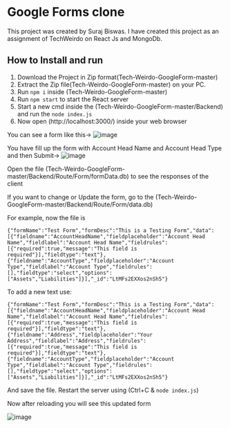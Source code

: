# Google Forms clone 

This project was created by Suraj Biswas. I have created this project as an assignment of TechWeirdo on React Js and MongoDb.

## How to Install and run
1. Download the Project in Zip format(Tech-Weirdo-GoogleForm-master)
2. Extract the Zip file(Tech-Weirdo-GoogleForm-master) on your PC.
3. Run `npm i` inside (Tech-Weirdo-GoogleForm-master)
4. Run `npm start` to start the React server
5. Start a new cmd inside the (Tech-Weirdo-GoogleForm-master/Backend) and run the `node index.js`
6. Now open (http://localhost:3000/) inside your web browser

You can see a form like this->
![image](https://user-images.githubusercontent.com/68378377/113039035-d7776900-91b4-11eb-9ce3-fbc2613e8851.png)


You have fill up the form with Account Head Name and Account Head Type and then Submit->
![image](https://user-images.githubusercontent.com/68378377/113039063-e3fbc180-91b4-11eb-999a-b4e5f61a9be2.png)


Open the file (Tech-Weirdo-GoogleForm-master/Backend/Route/Form/formData.db) to see the responses of the client

If you want to change or Update the form, go to the (Tech-Weirdo-GoogleForm-master/Backend/Route/Form/data.db)

For example, now the file is

`{"formName":"Test Form","formDesc":"This is a Testing Form","data":[{"fieldname":"AccountHeadName","fieldplaceholder":"Account Head Name","fieldlabel":"Account Head Name","fieldrules":[{"required":true,"message":"This field is required"}],"fieldtype":"text"},{"fieldname":"AccountType","fieldplaceholder":"Account Type","fieldlabel":"Account Type","fieldrules":[],"fieldtype":"select","options":["Assets","Liabilities"]}],"_id":"LtMFs2EXXos2nSh5"}
`

To add a new text use:

`{"formName":"Test Form","formDesc":"This is a Testing Form","data":[{"fieldname":"AccountHeadName","fieldplaceholder":"Account Head Name","fieldlabel":"Account Head Name","fieldrules":[{"required":true,"message":"This field is required"}],"fieldtype":"text"},{"fieldname":"Address","fieldplaceholder":"Your Address","fieldlabel":"Address","fieldrules":[{"required":true,"message":"This field is required"}],"fieldtype":"text"},{"fieldname":"AccountType","fieldplaceholder":"Account Type","fieldlabel":"Account Type","fieldrules":[],"fieldtype":"select","options":["Assets","Liabilities"]}],"_id":"LtMFs2EXXos2nSh5"}
`

And save the file. Restart the server using (Ctrl+C & `node index.js`)

Now after reloading you will see this updated form

![image](https://user-images.githubusercontent.com/68378377/113038934-b878d700-91b4-11eb-9baf-671bebe732e8.png)


